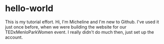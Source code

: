 # hello-world
This is my tutorial effort.
Hi, I'm Micheline and I'm new to Github. I've used it just once before, when we were building the website for our TEDxMenloParkWomen event. I really didn't do much then, just set up the account. 
